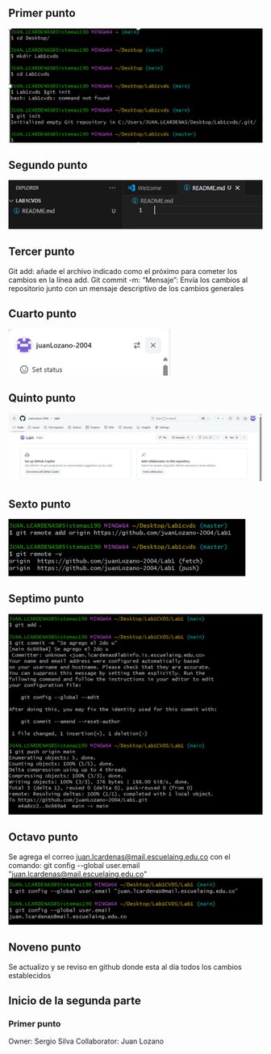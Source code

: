 ## Primer punto
![image](img/punto1.png)

## Segundo punto

![image](img/punto2.png)

## Tercer punto
Git add: añade el archivo indicado como el próximo para cometer los cambios en la línea add.
Git commit -m: “Mensaje”: Envía los cambios al repositorio junto con un mensaje descriptivo de los cambios generales
## Cuarto punto
![image](img/punto4.png)

## Quinto punto
![image](img/punto5.png)

## Sexto punto
![image](img/punto6.png)

## Septimo punto
![image](img/punto7.png)

## Octavo punto
Se agrega el correo
juan.lcardenas@mail.escuelaing.edu.co con el comando:
git config --global user.email "juan.lcardenas@mail.escuelaing.edu.co"
![image](img/punto8.png)

## Noveno punto
Se actualizo y se reviso en github donde esta al día todos los cambios establecidos


## Inicio de la segunda parte

### Primer punto
Owner: Sergio Silva
Collaborator: Juan Lozano
